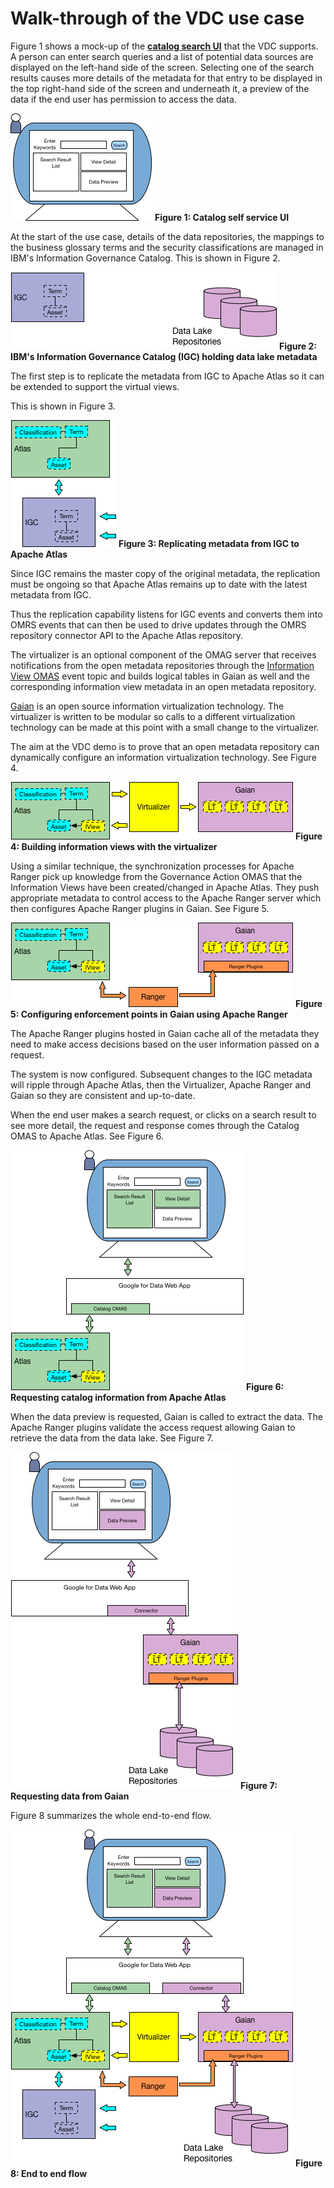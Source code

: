 <!-- SPDX-License-Identifier: Apache-2.0 -->
 
# Walk-through of the VDC use case

Figure 1 shows a mock-up of
the **[catalog search UI](../../../open-metadata-implementation/user-interfaces/access-services-user-interface/README.md)** that the VDC supports.
A person can enter search queries and a list of potential data
sources are displayed on the left-hand side of the screen.
Selecting one of the search results causes more details of the metadata for
that entry to be displayed in the top right-hand side of the screen and underneath it,
a preview of the data if the end user has permission to access the data.

![Figure 1:](vdc-end-to-end-flows-1.png)
**Figure 1: Catalog self service UI**

At the start of the use case, details of the data repositories,
the mappings to the business glossary terms and the security classifications
are managed in IBM's Information Governance Catalog.  This is shown in Figure 2.

![Figure 2:](vdc-end-to-end-flows-2.png)
**Figure 2: IBM's Information Governance Catalog (IGC) holding data lake metadata**

The first step is to replicate the metadata from IGC to Apache Atlas so it can be extended to support the virtual views.

This is shown in Figure 3.

![Figure 3:](vdc-end-to-end-flows-3.png)
**Figure 3: Replicating metadata from IGC to Apache Atlas**

Since IGC remains the master copy of the original metadata,
the replication must be ongoing so that Apache Atlas remains up to date with the
latest metadata from IGC.

Thus the replication capability listens for
IGC events and converts them into OMRS events that can then be used to
drive updates through the OMRS repository connector API to the Apache Atlas repository.

The virtualizer is an optional component of the OMAG server that receives notifications
from the open metadata repositories through the 
[Information View OMAS](../../../open-metadata-implementation/access-services/information-view/README.md)
event topic and builds logical tables in Gaian as well and the
corresponding information view metadata in an open metadata repository.

[Gaian](../../../open-metadata-implementation/adapters/open-connectors/data-store-connectors/gaian-connector/README.md) is
an open source information virtualization technology.
The virtualizer is written to be modular so calls to a different virtualization
technology can be made at this point with a small change to the virtualizer. 

The aim at the VDC demo is to prove that an open metadata repository can dynamically
configure an information virtualization technology.
See Figure 4.

![Figure 4:](vdc-end-to-end-flows-4.png)
**Figure 4: Building information views with the virtualizer**

Using a similar technique, the synchronization processes for Apache Ranger
pick up knowledge from the Governance Action OMAS that the Information Views
have been created/changed in Apache Atlas.
They push appropriate metadata to control access to the Apache Ranger server
which then configures 
Apache Ranger plugins in Gaian.
See Figure 5.

![Figure 5:](vdc-end-to-end-flows-5.png)
**Figure 5: Configuring enforcement points in Gaian using Apache Ranger**

The Apache Ranger plugins hosted in Gaian cache all of the metadata they need
to make access decisions based on the user information passed on a request.

The system is now configured.
Subsequent changes to the IGC metadata will ripple through Apache Atlas, then the Virtualizer,
Apache Ranger and Gaian so they are consistent and up-to-date.

When the end user makes a search request, or clicks on a search result to see more detail, the request and response comes through the Catalog OMAS to Apache Atlas.
See Figure 6.

![Figure 6:](vdc-end-to-end-flows-6.png)
**Figure 6: Requesting catalog information from Apache Atlas**

When the data preview is requested, Gaian is called to extract the data.
The Apache Ranger plugins validate the access request allowing Gaian to retrieve
the data from the data lake.
See Figure 7.

![Figure 7:](vdc-end-to-end-flows-7.png)
**Figure 7: Requesting data from Gaian**

Figure 8 summarizes the whole end-to-end flow.

![Figure 8:](vdc-end-to-end-flows-8.png)
**Figure 8: End to end flow**